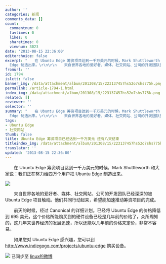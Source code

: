 ```yaml
---
author: ''
categories: 新闻
comments_data: []
count:
  commentnum: 0
  favtimes: 0
  likes: 0
  sharetimes: 0
  viewnum: 3023
date: '2013-08-15 22:36:00'
editorchoice: false
excerpt: "　　在 Ubuntu Edge 筹资项目达到一千万美元的时候，Mark Shuttleworth 和大家说：我们正在努力给四万个用户把 Ubuntu
  Edge 制造出来。\r\n\r\n　　来自世界各地的爱好者、媒体、社交网站、公司的开发团队已经深深的被 Ubu ..."
fromurl: ''
id: 1794
islctt: false
banner_img: /data/attachment/album/201308/15/223137457hs52o7shs775k.png
permalink: /article-1794-1.html
index_img: /data/attachment/album/201308/15/223137457hs52o7shs775k.png
related: []
reviewer: ''
selector: ''
summary: "　　在 Ubuntu Edge 筹资项目达到一千万美元的时候，Mark Shuttleworth 和大家说：我们正在努力给四万个用户把 Ubuntu
  Edge 制造出来。\r\n\r\n　　来自世界各地的爱好者、媒体、社交网站、公司的开发团队已经深深的被 Ubu ..."
tags:
- Ubuntu Edge
- 社交网站
thumb: false
title: Ubuntu Edge 筹资项目已经达到一千万美元 还有八天结束
titleindex_img: /data/attachment/album/201308/15/223137457hs52o7shs775k.png
translator: ''
updated: '2013-08-15 22:36:00'
---
```


　　在 Ubuntu Edge 筹资项目达到一千万美元的时候，Mark Shuttleworth 和大家说：我们正在努力给四万个用户把 Ubuntu Edge 制造出来。


![](/data/attachment/album/201308/15/223137457hs52o7shs775k.png)


　　来自世界各地的爱好者、媒体、社交网站、公司的开发团队已经深深的被 Ubuntu Edge 项目触动。他们共同行动起来，希望能加速推动筹资项目的完成。


　　前天的时候，经过 Canonical 的详细计划，已经将 Ubuntu Edge 的价格降低到 695 美元，这个价格所能购买到的硬件设备已经是几年前的价格了，众所周知的，这几年来世界经济的发展迅速，所以还能以几年前的价格来定价，非常不容易。


　　如果您对 Ubuntu Edge 感兴趣，您可以到 <http://www.indiegogo.com/projects/ubuntu-edge> 购买设备。


![](https://img.linux.net.cn/xwb/images/bgimg/icon_logo.png) 已同步至 [linux的微博](http://weibo.com/1772191555)